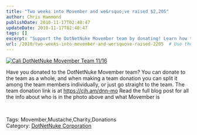 ```yaml
---
title: "Two weeks into Movember and we&rsquo;ve raised $2,205"
author: Chris Hammond
publishDate: 2010-11-17T02:40:47
updateDate: 2010-11-17T02:40:47
tags: []
excerpt: "Support the DotNetNuke Movember team by donating! Learn how to contribute as a team or individually. Find the donation link in the blog post. #Movember #Charity"
url: /2010/two-weeks-into-movember-and-wersquove-raised-2205  # Use the generated URL with year
---
```

<p><a title="Cali DotNetNuke Movember Team 11/16" href="https://www.flickr.com/photos/17726343@N00/5182783299/"><img alt="Cali DotNetNuke Movember Team 11/16" src="https://static.flickr.com/1044/5182783299_3cf5a7721f.jpg" style="border-width: 0px;border-style: solid;" /></a></p> <p>Have you donated to the DotNetNuke Movember team? You can donate to the team as a whole, and when making a team donation you can split it among the team members individually, or just go straight to the team. The team donation link is at <a title="https://cjh.am/dnn-mo" href="https://cjh.am/dnn-mo">https://cjh.am/dnn-mo</a> Read the full blog post for all the info about who is in the photo above and what Movember is</p> <p> </p> <div class="tags">Tags: Movember,Mustache,Charity,Donations</div> <div class="category">Category: <a href="https://local.dotnetnuke.com/Resources/Blogs/tabid/825/CatID/15/Default.aspx">DotNetNuke Corporation</a></div><img src="https://feeds.feedburner.com/~r/dnndaily/~4/Z7dLkGo8ZnI" height="1" width="1"/>


